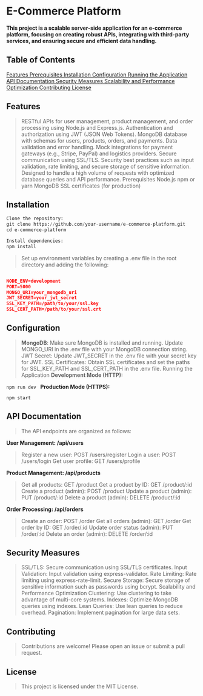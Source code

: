 # E-Commerce Platform

**This project is a scalable server-side application for an e-commerce platform, focusing on creating robust APIs, integrating with third-party services, and ensuring secure and efficient data handling.**

## Table of Contents

[Features
Prerequisites
Installation
Configuration
Running the Application
API Documentation
Security Measures
Scalability and Performance Optimization
Contributing
License](https://)

## Features

> RESTful APIs for user management, product management, and order processing using Node.js and Express.js.
> Authentication and authorization using JWT (JSON Web Tokens).
> MongoDB database with schemas for users, products, orders, and payments.
> Data validation and error handling.
> Mock integrations for payment gateways (e.g., Stripe, PayPal) and logistics providers.
> Secure communication using SSL/TLS.
> Security best practices such as input validation, rate limiting, and secure storage of sensitive information.
> Designed to handle a high volume of requests with optimized database queries and API performance.
> Prerequisites
> Node.js
> npm or yarn
> MongoDB
> SSL certificates (for production)

## Installation

```python
Clone the repository:
git clone https://github.com/your-username/e-commerce-platform.git
cd e-commerce-platform
```

```python
Install dependencies:
npm install
```

> Set up environment variables by creating a .env file in the root directory and adding the following:

```json

NODE_ENV=development
PORT=5000
MONGO_URI=your_mongodb_uri
JWT_SECRET=your_jwt_secret
SSL_KEY_PATH=/path/to/your/ssl.key
SSL_CERT_PATH=/path/to/your/ssl.crt
```

## Configuration

> **MongoDB**: Make sure MongoDB is installed and running. Update MONGO_URI in the .env file with your MongoDB connection string.
> JWT Secret: Update JWT_SECRET in the .env file with your secret key for JWT.
> SSL Certificates: Obtain SSL certificates and set the paths for SSL_KEY_PATH and SSL_CERT_PATH in the .env file.
> Running the Application
> **Development Mode (HTTP):**

`npm run dev
`
**Production Mode (HTTPS):**

`npm start
`

## API Documentation

> The API endpoints are organized as follows:

**User Management: /api/users**

> Register a new user: POST /users/register
> Login a user: POST /users/login
> Get user profile: GET /users/profile

**Product Management: /api/products**

> Get all products: GET /product
> Get a product by ID: GET /product/:id
> Create a product (admin): POST /product
> Update a product (admin): PUT /product/:id
> Delete a product (admin): DELETE /product/:id

**Order Processing: /api/orders**

> Create an order: POST /order
> Get all orders (admin): GET /order
> Get order by ID: GET /order/:id
> Update order status (admin): PUT /order/:id
> Delete an order (admin): DELETE /order/:id

## Security Measures

> SSL/TLS: Secure communication using SSL/TLS certificates.
> Input Validation: Input validation using express-validator.
> Rate Limiting: Rate limiting using express-rate-limit.
> Secure Storage: Secure storage of sensitive information such as passwords using bcrypt.
> Scalability and Performance Optimization
> Clustering: Use clustering to take advantage of multi-core systems.
> Indexes: Optimize MongoDB queries using indexes.
> Lean Queries: Use lean queries to reduce overhead.
> Pagination: Implement pagination for large data sets.

## Contributing

> Contributions are welcome! Please open an issue or submit a pull request.

## License

> This project is licensed under the MIT License.
